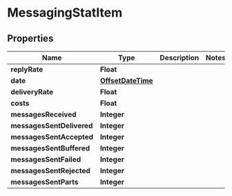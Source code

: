 
# MessagingStatItem

## Properties
Name | Type | Description | Notes
------------ | ------------- | ------------- | -------------
**replyRate** | **Float** |  | 
**date** | [**OffsetDateTime**](OffsetDateTime.md) |  | 
**deliveryRate** | **Float** |  | 
**costs** | **Float** |  | 
**messagesReceived** | **Integer** |  | 
**messagesSentDelivered** | **Integer** |  | 
**messagesSentAccepted** | **Integer** |  | 
**messagesSentBuffered** | **Integer** |  | 
**messagesSentFailed** | **Integer** |  | 
**messagesSentRejected** | **Integer** |  | 
**messagesSentParts** | **Integer** |  | 




